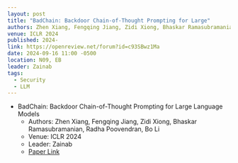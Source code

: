 ```yaml
---
layout: post
title: "BadChain: Backdoor Chain-of-Thought Prompting for Large"
authors: Zhen Xiang, Fengqing Jiang, Zidi Xiong, Bhaskar Ramasubramanian, Radha Poovendran, Bo Li
venue: ICLR 2024
published: 2024-
link: https://openreview.net/forum?id=c93SBwz1Ma
date: 2024-09-16 11:00 -0500
location: N09, EB
leader: Zainab
tags:
  - Security
  - LLM
---
```



- BadChain: Backdoor Chain-of-Thought Prompting for Large Language Models
  - Authors: Zhen Xiang, Fengqing Jiang, Zidi Xiong, Bhaskar Ramasubramanian, Radha Poovendran, Bo Li
  - Venue: ICLR 2024
  - Leader: Zainab
  - [Paper Link](https://openreview.net/forum?id=c93SBwz1Ma)
